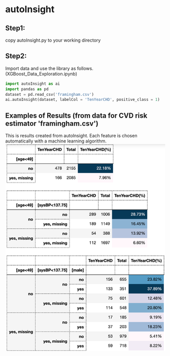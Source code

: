 # autoInsight

## Step1:
copy autoInsight.py to your working directory

## Step2:
Import data and use the library as follows. (XGBoost_Data_Exploration.ipynb)

```python
import autoInsight as ai
import pandas as pd
dataset = pd.read_csv('framingham.csv')
ai.autoInsight(dataset, labelCol = 'TenYearCHD', positive_class = 1)
```


## Examples of Results (from data for CVD risk estimator 'framingham.csv')
This is results created from autoInsight. 
Each feature is chosen automatically with a machine learning algorithm.
![result](https://github.com/thadaJ/autoInsight/blob/master/Example%20of%20result.png)
